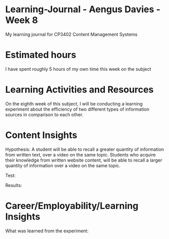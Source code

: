 # Learning-Journal - Aengus Davies - Week 8
My learning journal for CP3402 Content Management Systems

# Estimated hours
I have spent roughly 5 hours of my own time this week on the subject

# Learning Activities and Resources
On the eighth week of this subject, I will be conducting a learning experiment about the efficiency of two different types of information sources in comparison to each other.

# Content Insights
Hypothesis: 
A student will be able to recall a greater quantity of information from written text, over a video on the same topic.
Students who acquire their knowledge from written website content, will be able to recall a larger quantity of information over a video on the same topic.

Test:

Results:

# Career/Employability/Learning Insights
What was learned from the experiment:

